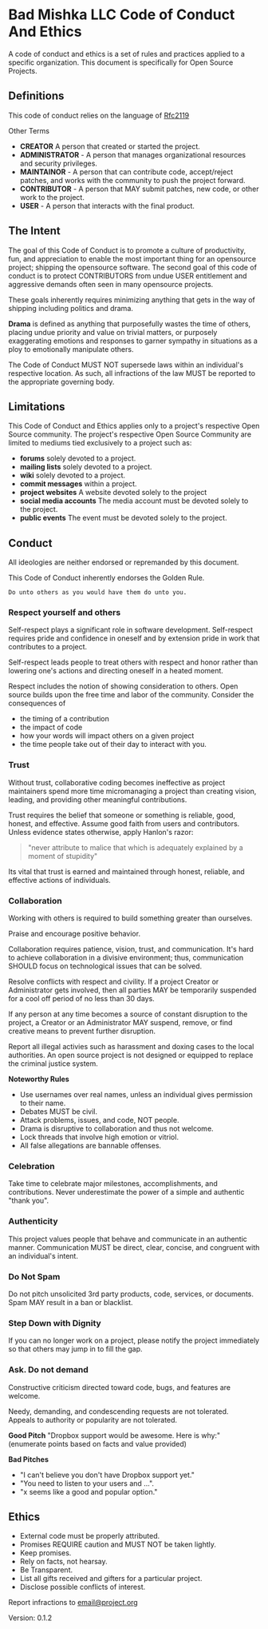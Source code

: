 
# Bad Mishka LLC Code of Conduct And Ethics

A code of conduct and ethics is a set of rules and practices applied
to a specific organization. This document is specifically for Open Source
Projects.

## Definitions

This code of conduct relies on the language of 
[Rfc2119](https://www.ietf.org/rfc/rfc2119.txt)

Other Terms
 - **CREATOR** A person that created or started the project.
 - **ADMINISTRATOR** - A person that manages organizational resources and security privileges.  
 - **MAINTAINOR** - A person that can contribute code, accept/reject patches, and works with
 the community to push the project forward. 
 - **CONTRIBUTOR** - A person that MAY submit patches, new code, or other work to the project.
 - **USER** - A person that interacts with the final product.

## The Intent

The goal of this Code of Conduct is to promote a culture of productivity, fun,
and appreciation to enable the most important thing for an opensource project; shipping 
the opensource software. The second goal of this code of conduct is 
to protect CONTRIBUTORS from undue USER entitlement and aggressive demands 
often seen in many opensource projects.  

These goals inherently requires minimizing anything that gets in the way of shipping
including politics and drama.

**Drama** is defined as anything that purposefully wastes the time of 
others, placing undue priority and value on trivial matters, or
purposely exaggerating emotions and responses to garner sympathy
in situations as a ploy to emotionally manipulate others.  

The Code of Conduct MUST NOT supersede laws within an individual's respective
location. As such, all infractions of the law MUST be reported to the
appropriate governing body.  

## Limitations

This Code of Conduct and Ethics applies only to a project's respective
Open Source community.  The project's respective Open Source Community
are limited to mediums tied exclusively to a project such as:
 - **forums** solely devoted to a project. 
 - **mailing lists** solely devoted to a project. 
 - **wiki** solely devoted to a project. 
 - **commit messages** within a project. 
 - **project websites** A website devoted solely to the project
 - **social media accounts** The media account must be devoted solely to the project. 
 - **public events** The event must be devoted solely to the project. 

## Conduct  

All ideologies are neither endorsed or repremanded by this document.  

This Code of Conduct inherently endorses the Golden Rule. 


    Do unto others as you would have them do unto you.

### Respect yourself and others

Self-respect plays a significant role in software development. Self-respect requires 
pride and confidence in oneself and by extension pride in work that contributes to a project. 
 
Self-respect leads people to treat others with respect and honor rather than lowering one's 
actions and directing oneself in a heated moment.   
 
Respect includes the notion of showing consideration to others. Open source builds upon the
free time and labor of the community. Consider the consequences of 
 - the timing of a contribution
 - the impact of code 
 - how your words will impact others on a given project 
 - the time people take out of their day to interact with you. 
 
### Trust
Without trust, collaborative coding becomes ineffective as project maintainers
spend more time micromanaging a project than creating vision, leading, and
providing other meaningful contributions. 

Trust requires the belief that someone or something is reliable, good, honest, 
and effective. Assume good faith from users and contributors. Unless evidence
states otherwise, apply Hanlon's razor: 

> "never attribute to malice that which is adequately explained by a moment of stupidity"

Its vital that trust is earned and maintained through honest, reliable, 
and effective actions of individuals. 
  
### Collaboration
 
Working with others is required to build something greater than
ourselves. 

Praise and encourage positive behavior.

Collaboration requires patience, vision, trust, and 
communication. It's hard to achieve collaboration in a divisive 
environment; thus, communication SHOULD focus on technological
issues that can be solved.  

Resolve conflicts with respect and civility. If a project Creator 
or Administrator gets involved, then all parties MAY be temporarily
suspended for a cool off period of no less than 30 days.

If any person at any time becomes a source of constant disruption to the project, 
a Creator or an Administrator MAY suspend, remove, or find creative means
to prevent further disruption.   
 
Report all illegal activies such as harassment and doxing cases to
the local authorities. An open source project is not designed or 
equipped to replace the criminal justice system.  
 
**Noteworthy Rules**
- Use usernames over real names, unless an individual gives permission to their name.
- Debates MUST be civil. 
- Attack problems, issues, and code, NOT people.
- Drama is disruptive to collaboration and thus not welcome.
- Lock threads that involve high emotion or vitriol.
- All false allegations are bannable offenses.  


### Celebration
Take time to celebrate major milestones, accomplishments, and contributions.
Never underestimate the power of a simple and authentic "thank you". 
 
### Authenticity
This project values people that behave and communicate in an authentic manner. 
Communication MUST be direct, clear, concise, and congruent with an 
individual's intent.

### Do Not Spam
Do not pitch unsolicited 3rd party products, code, services, or 
documents. Spam MAY result in a ban or blacklist. 
 
### Step Down with Dignity
If you can no longer work on a project, please notify the project immediately
so that others may jump in to fill the gap. 
 
### Ask. Do not demand 
Constructive criticism directed toward code, bugs, and features are welcome. 

Needy, demanding, and condescending requests are not tolerated.  
Appeals to authority or popularity are not tolerated.  
 
**Good Pitch** 
"Dropbox support would be awesome. Here is why:" (enumerate points based on facts 
and value provided) 
 
**Bad Pitches**
- "I can't believe you don't have Dropbox support yet."
- "You need to listen to your users and ...".  
- "x seems like a good and popular option."

 
## Ethics
 
 - External code must be properly attributed.
 - Promises REQUIRE caution and MUST NOT be taken lightly.   
 - Keep promises.
 - Rely on facts, not hearsay.
 - Be Transparent. 
 - List all gifts received and gifters for a particular project. 
 - Disclose possible conflicts of interest. 
 
Report infractions to [email@project.org](email@project.org)

Version: 0.1.2